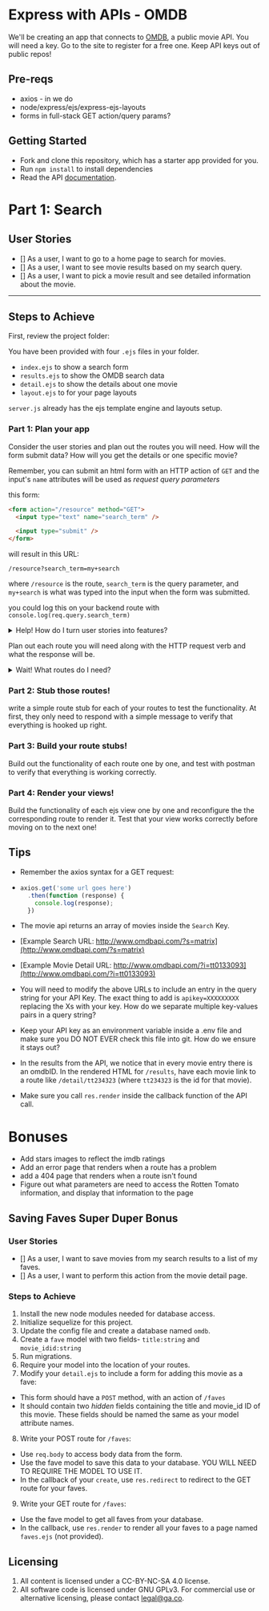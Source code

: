 # Express with APIs - OMDB

We'll be creating an app that connects to [OMDB](http://www.omdbapi.com), a public movie API. You will need a key. Go to the site to register for a free one. Keep API keys out of public repos!

## Pre-reqs
* axios - in we do
* node/express/ejs/express-ejs-layouts
* forms in full-stack GET action/query params?

## Getting Started

* Fork and clone this repository, which has a starter app provided for you.
* Run `npm install` to install dependencies
* Read the API [documentation](http://www.omdbapi.com).

# Part 1: Search

## User Stories

* [] As a user, I want to go to a home page to search for movies.
* [] As a user, I want to see movie results based on my search query.
* [] As a user, I want to pick a movie result and see detailed information about the movie.

---

## Steps to Achieve

First, review the project folder:

You have been provided with four `.ejs` files in your folder. 
  * `index.ejs` to show a search form
  * `results.ejs` to show the OMDB search data 
  * `detail.ejs` to show the details about one movie
  * `layout.ejs` to for your page layouts

`server.js` already has the ejs template engine and layouts setup.

### Part 1: Plan your app

Consider the user stories and plan out the routes you will need. How will the form submit data? How will you get the details or one specific movie?

Remember, you can submit an html form with an HTTP action of `GET` and the input's `name` attributes will be used as *request query parameters* 

this form:

```html
<form action="/resource" method="GET">
  <input type="text" name="search_term" />  

  <input type="submit" />
</form>
```

will result in this URL:

`/resource?search_term=my+search`

where `/resource` is the route, `search_term` is the query parameter, and `my+search` is what was typed into the input when the form was submitted.

you could log this on your backend route with `console.log(req.query.search_term)`

<details>
  <summary>Help! How do I turn user stories into features?</summary>

  one by one, make an actionable feature/features for the user stories:

  * [] As a user, I want to go to a home page to search for movies.
    * [] make a new GET `/` route
    * [] GET `/` should render a form to the user that searches omdb 
  * [] As a user, I want to see movie results based on my search query.
    * [] make a new GET `/results` route
    * [] GET `/results` should accept a request query parameter of a movie to search (`req.query` on your backend)
    * [] GET `/results` should search the omdb API with the request query parameter 
    * [] GET `/results`should render the search results from omdb to the use
  * [] As a user, I want to pick a movie result and see detailed information about the movie.
    * [] make new GET `/detail:movie_idId` route
    * [] GET `/detail/:movie_id` should accept an movie_id as URL path varaible 
    * [] GET `/detail/:movie_id` should search the omdb API with the movie_id from the url path
    * [] GET `/detail/:movie_id` should render a detail view of the movie the omdb API responds with

</details>

Plan out each route you will need along with the HTTP request verb and what the response will be.

<details>
  <summary>Wait! What routes do I need?</summary>

  You will need three routes for mvp, factoring them into a controller is a desgin implementation that is left up to you.

  | Method | Path | Purpose |
  | ------ | -------------- | -------------------------------- |
  | GET | `/` | renders a search form to user |
  | GET | `/results` | accepts a movie title as a query parameter, searches the omdb API and shows the search results to the user |
  | GET | `/detail/:movie_id` | accepts an movie_id as a URL parameter, searches the omdb API for details with the id from the URL and shows the detail response to the user |


</details>

### Part 2: Stub those routes!

write a simple route stub for each of your routes to test the functionality. At first, they only need to respond with a simple message to verify that everything is hooked up right.

### Part 3: Build your route stubs!

Build out the functionality of each route one by one, and test with postman to verify that everything is working correctly.

### Part 4: Render your views!

Build the functionality of each ejs view one by one and reconfigure the the corresponding route to render it. Test that your view works correctly before moving on to the next one!

## Tips

* Remember the axios syntax for a GET request:
* ```js
  axios.get('some url goes here')
    .then(function (response) {
      console.log(response);
    })
  ```

* The movie api returns an array of movies inside the `Search` Key.

* [Example Search URL: http://www.omdbapi.com/?s=matrix](http://www.omdbapi.com/?s=matrix)
* [Example Movie Detail URL: http://www.omdbapi.com/?i=tt0133093](http://www.omdbapi.com/?i=tt0133093)

* You will need to modify the above URLs to include an entry in the query string for your API Key. The exact thing to add is `apikey=XXXXXXXXX` replacing the Xs with your key. How do we separate multiple key-values pairs in a query string?

* Keep your API key as an environment variable inside a .env file and make sure you DO NOT EVER check this file into git. How do we ensure it stays out?

* In the results from the API, we notice that in every movie entry
there is an omdbID. In the rendered HTML for `/results`, have each movie link to a route like `/detail/tt234323` (where `tt234323` is the id for that movie).

* Make sure you call `res.render` inside the callback function of the API call.

# Bonuses 

* Add stars images to reflect the imdb ratings
* Add an error page that renders when a route has a problem 
* add a 404 page that renders when a route isn't found
* Figure out what parameters are need to access the Rotten Tomato information, and display that information to the page

## Saving Faves Super Duper Bonus

### User Stories
* [] As a user, I want to save movies from my search results to a list of my faves.
* [] As a user, I want to perform this action from the movie detail page.

### Steps to Achieve
1. Install the new node modules needed for database access.
2. Initialize sequelize for this project.
3. Update the config file and create a database named `omdb`.
4. Create a `fave` model with two fields- `title:string` and `movie_idid:string`
5. Run migrations.
6. Require your model into the location of your routes.
7. Modify your `detail.ejs` to include a form for adding this movie as a fave:
  * This form should have a `POST` method, with an action of `/faves`
  * It should contain two *hidden* fields containing the title and movie_id ID of this movie. These fields should be named the same as your model attribute names.
8. Write your POST route for `/faves`:
  * Use `req.body` to access body data from the form.
  * Use the fave model to save this data to your database. YOU WILL NEED TO REQUIRE THE MODEL TO USE IT.
  * In the callback of your `create`, use `res.redirect` to redirect to the GET route for your faves.
9. Write your GET route for `/faves`:
  * Use the fave model to get all faves from your database.
  * In the callback, use `res.render` to render all your faves to a page named `faves.ejs` (not provided).

## Licensing
1. All content is licensed under a CC-BY-NC-SA 4.0 license.
2. All software code is licensed under GNU GPLv3. For commercial use or alternative licensing, please contact legal@ga.co.
